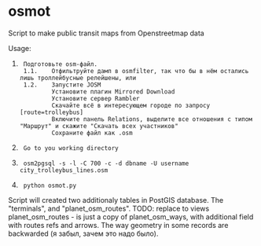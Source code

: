osmot
=====

Script to make public transit maps from Openstreetmap data

Usage:

1.      Подготовьте osm-файл. 
        1.1.    Отфильтруйте дамп в osmfilter, так что бы в нём остались лишь троллейбусные релейшены, или
        1.2.    Запустите JOSM
                Установите плагин Mirrored Download
                Установите сервер Rambler
                Скачайте всё в интересующем городе по запросу [route=trolleybus]
                Включите панель Relations, выделите все отношения с типом "Маршрут" и скажите "Скачать всех участников"
                Сохраните файл как .osm
2.      Go to you working directory
3.      osm2pgsql -s -l -C 700 -c -d dbname -U username  city_trolleybus_lines.osm
4.      python osmot.py

Script will created two additionaly tables in PostGIS database. The "terminals", and "planet_osm_routes". 
        TODO: replace to views
planet_osm_routes - is just a copy of planet_osm_ways, with additional field with routes refs and arrows. The way geometry in some records are backwarded (я забыл, зачем это надо было). 
